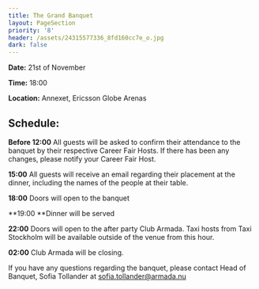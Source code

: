 ```yaml
---
title: The Grand Banquet
layout: PageSection
priority: '8'
header: /assets/24315577336_8fd160cc7e_o.jpg
dark: false
---
```

**Date:** 21st of November

**Time:** 18:00

**Location:** Annexet, Ericsson Globe Arenas

## Schedule:

**Before 12:00** All guests will be asked to confirm their attendance to the banquet by their respective Career Fair Hosts. If there has been any changes, please notify your Career Fair Host.

**15:00** All guests will receive an email regarding their placement at the dinner, including the names of the people at their table.

**18:00** Doors will open to the banquet

**19:00 **Dinner will be served

**22:00** Doors will open to the after party Club Armada. Taxi hosts from Taxi Stockholm will be available outside of the venue from this hour.

**02:00** Club Armada will be closing.

If you have any questions regarding the banquet, please contact Head of Banquet, Sofia Tollander at sofia.tollander@armada.nu

